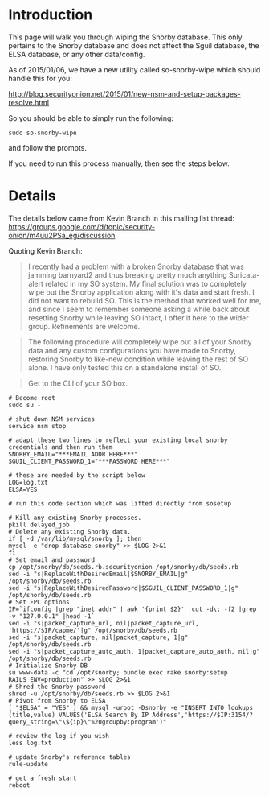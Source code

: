 # Introduction #

This page will walk you through wiping the Snorby database.  This only pertains to the Snorby database and does not affect the Sguil database, the ELSA database, or any other data/config.

As of 2015/01/06, we have a new utility called so-snorby-wipe which should handle this for you:

http://blog.securityonion.net/2015/01/new-nsm-and-setup-packages-resolve.html

So you should be able to simply run the following:
```
sudo so-snorby-wipe
```
and follow the prompts.

If you need to run this process manually, then see the steps below.

# Details #

The details below came from Kevin Branch in this mailing list thread:
https://groups.google.com/d/topic/security-onion/m4uu2PSa_eg/discussion

Quoting Kevin Branch:

> I recently had a problem with a broken Snorby database that was jamming barnyard2 and thus breaking pretty much anything Suricata-alert related in my SO system.  My final solution was to completely wipe out the Snorby application along with it's data and start fresh.  I did not want to rebuild SO.  This is the method that worked well for me, and since I seem to remember someone asking a while back about resetting Snorby while leaving SO intact, I offer it here to the wider group.  Refinements are welcome.

> The following procedure will completely wipe out all of your Snorby data and any custom configurations you have made to Snorby,  restoring Snorby to like-new condition while leaving the rest of SO alone.  I have only tested this on a standalone install of SO.

> Get to the CLI of your SO box.

```
# Become root
sudo su -

# shut down NSM services
service nsm stop

# adapt these two lines to reflect your existing local snorby credentials and then run them
SNORBY_EMAIL="***EMAIL ADDR HERE***"
SGUIL_CLIENT_PASSWORD_1="***PASSWORD HERE***"

# these are needed by the script below
LOG=log.txt
ELSA=YES

# run this code section which was lifted directly from sosetup 

# Kill any existing Snorby processes.
pkill delayed_job
# Delete any existing Snorby data.
if [ -d /var/lib/mysql/snorby ]; then
mysql -e "drop database snorby" >> $LOG 2>&1
fi
# Set email and password
cp /opt/snorby/db/seeds.rb.securityonion /opt/snorby/db/seeds.rb
sed -i "s|ReplaceWithDesiredEmail|$SNORBY_EMAIL|g" /opt/snorby/db/seeds.rb
sed -i "s|ReplaceWithDesiredPassword|$SGUIL_CLIENT_PASSWORD_1|g" /opt/snorby/db/seeds.rb
# Set FPC options
IP=`ifconfig |grep "inet addr" | awk '{print $2}' |cut -d\: -f2 |grep -v "127.0.0.1" |head -1`
sed -i "s|packet_capture_url, nil|packet_capture_url, 'https://$IP/capme/'|g" /opt/snorby/db/seeds.rb
sed -i "s|packet_capture, nil|packet_capture, 1|g" /opt/snorby/db/seeds.rb
sed -i "s|packet_capture_auto_auth, 1|packet_capture_auto_auth, nil|g" /opt/snorby/db/seeds.rb
# Initialize Snorby DB
su www-data -c "cd /opt/snorby; bundle exec rake snorby:setup RAILS_ENV=production" >> $LOG 2>&1
# Shred the Snorby password
shred -u /opt/snorby/db/seeds.rb >> $LOG 2>&1
# Pivot from Snorby to ELSA
[ "$ELSA" = "YES" ] && mysql -uroot -Dsnorby -e "INSERT INTO lookups (title,value) VALUES('ELSA Search By IP Address','https://$IP:3154/?query_string=\"\${ip}\"%20groupby:program')"

# review the log if you wish
less log.txt

# update Snorby's reference tables
rule-update

# get a fresh start
reboot
```